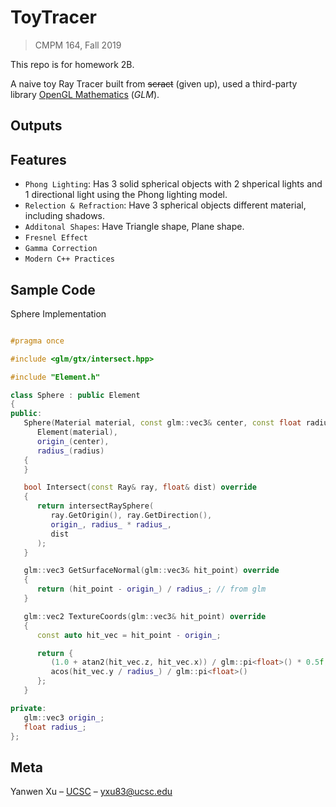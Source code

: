 # ToyTracer
> CMPM 164, Fall 2019

This repo is for homework 2B. 

A naive toy Ray Tracer built from ~~scract~~ (given up), used a third-party library [OpenGL Mathematics](https://github.com/g-truc/glm) (*GLM*). 

## Outputs



## Features

- `Phong Lighting`: Has 3 solid spherical objects with 2 shperical lights and 1 directional light using the Phong lighting model.
- `Relection & Refraction`: Have 3 spherical objects different material, including shadows.
- `Additonal Shapes`: Have Triangle shape, Plane shape.
- `Fresnel Effect`
- `Gamma Correction`
- `Modern C++ Practices`

## Sample Code

Sphere Implementation

```c++

#pragma once

#include <glm/gtx/intersect.hpp>

#include "Element.h"

class Sphere : public Element
{
public:
   Sphere(Material material, const glm::vec3& center, const float radius) :
      Element(material),
      origin_(center),
      radius_(radius)
   {
   }

   bool Intersect(const Ray& ray, float& dist) override
   {
      return intersectRaySphere(
         ray.GetOrigin(), ray.GetDirection(),
         origin_, radius_ * radius_,
         dist
      );
   }

   glm::vec3 GetSurfaceNormal(glm::vec3& hit_point) override
   {
      return (hit_point - origin_) / radius_; // from glm
   }

   glm::vec2 TextureCoords(glm::vec3& hit_point) override
   {
      const auto hit_vec = hit_point - origin_;

      return {
         (1.0 + atan2(hit_vec.z, hit_vec.x)) / glm::pi<float>() * 0.5f,
         acos(hit_vec.y / radius_) / glm::pi<float>()
      };
   }

private:
   glm::vec3 origin_;
   float radius_;
};

```

## Meta

Yanwen Xu – [UCSC](https://people.ucsc.edu/~yxu83/) – yxu83@ucsc.edu

